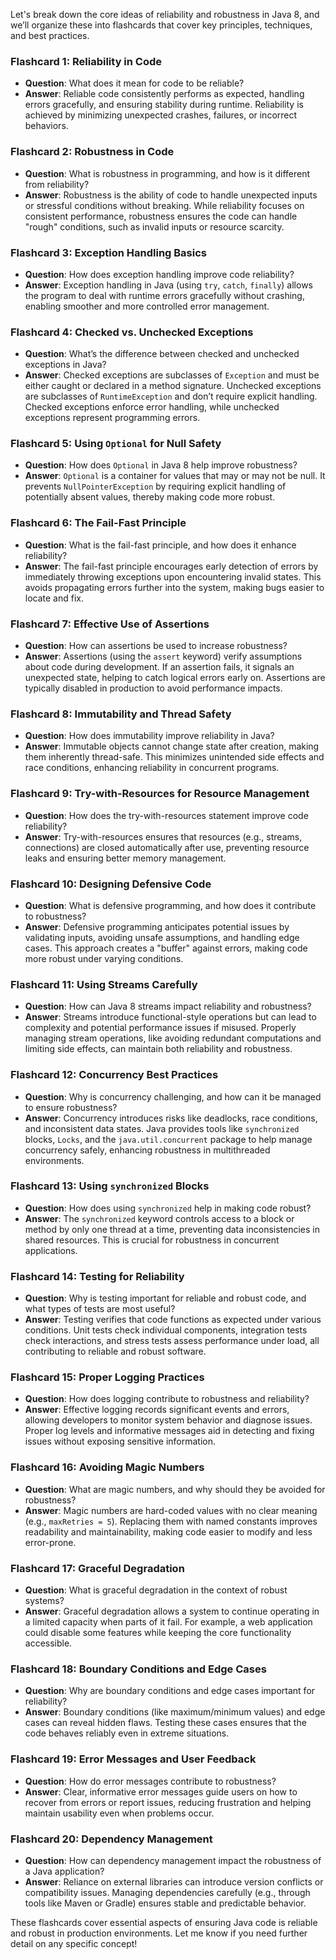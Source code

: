 Let's break down the core ideas of reliability and robustness in Java 8, and we’ll organize these into flashcards that cover key principles, techniques, and best practices.

### Flashcard 1: **Reliability in Code**

- **Question**: What does it mean for code to be reliable?
- **Answer**: Reliable code consistently performs as expected, handling errors gracefully, and ensuring stability during runtime. Reliability is achieved by minimizing unexpected crashes, failures, or incorrect behaviors.

### Flashcard 2: **Robustness in Code**

- **Question**: What is robustness in programming, and how is it different from reliability?
- **Answer**: Robustness is the ability of code to handle unexpected inputs or stressful conditions without breaking. While reliability focuses on consistent performance, robustness ensures the code can handle "rough" conditions, such as invalid inputs or resource scarcity.

### Flashcard 3: **Exception Handling Basics**

- **Question**: How does exception handling improve code reliability?
- **Answer**: Exception handling in Java (using `try`, `catch`, `finally`) allows the program to deal with runtime errors gracefully without crashing, enabling smoother and more controlled error management.

### Flashcard 4: **Checked vs. Unchecked Exceptions**

- **Question**: What’s the difference between checked and unchecked exceptions in Java?
- **Answer**: Checked exceptions are subclasses of `Exception` and must be either caught or declared in a method signature. Unchecked exceptions are subclasses of `RuntimeException` and don’t require explicit handling. Checked exceptions enforce error handling, while unchecked exceptions represent programming errors.

### Flashcard 5: **Using `Optional` for Null Safety**

- **Question**: How does `Optional` in Java 8 help improve robustness?
- **Answer**: `Optional` is a container for values that may or may not be null. It prevents `NullPointerException` by requiring explicit handling of potentially absent values, thereby making code more robust.

### Flashcard 6: **The Fail-Fast Principle**

- **Question**: What is the fail-fast principle, and how does it enhance reliability?
- **Answer**: The fail-fast principle encourages early detection of errors by immediately throwing exceptions upon encountering invalid states. This avoids propagating errors further into the system, making bugs easier to locate and fix.

### Flashcard 7: **Effective Use of Assertions**

- **Question**: How can assertions be used to increase robustness?
- **Answer**: Assertions (using the `assert` keyword) verify assumptions about code during development. If an assertion fails, it signals an unexpected state, helping to catch logical errors early on. Assertions are typically disabled in production to avoid performance impacts.

### Flashcard 8: **Immutability and Thread Safety**

- **Question**: How does immutability improve reliability in Java?
- **Answer**: Immutable objects cannot change state after creation, making them inherently thread-safe. This minimizes unintended side effects and race conditions, enhancing reliability in concurrent programs.

### Flashcard 9: **Try-with-Resources for Resource Management**

- **Question**: How does the try-with-resources statement improve code reliability?
- **Answer**: Try-with-resources ensures that resources (e.g., streams, connections) are closed automatically after use, preventing resource leaks and ensuring better memory management.

### Flashcard 10: **Designing Defensive Code**

- **Question**: What is defensive programming, and how does it contribute to robustness?
- **Answer**: Defensive programming anticipates potential issues by validating inputs, avoiding unsafe assumptions, and handling edge cases. This approach creates a "buffer" against errors, making code more robust under varying conditions.

### Flashcard 11: **Using Streams Carefully**

- **Question**: How can Java 8 streams impact reliability and robustness?
- **Answer**: Streams introduce functional-style operations but can lead to complexity and potential performance issues if misused. Properly managing stream operations, like avoiding redundant computations and limiting side effects, can maintain both reliability and robustness.

### Flashcard 12: **Concurrency Best Practices**

- **Question**: Why is concurrency challenging, and how can it be managed to ensure robustness?
- **Answer**: Concurrency introduces risks like deadlocks, race conditions, and inconsistent data states. Java provides tools like `synchronized` blocks, `Locks`, and the `java.util.concurrent` package to help manage concurrency safely, enhancing robustness in multithreaded environments.

### Flashcard 13: **Using `synchronized` Blocks**

- **Question**: How does using `synchronized` help in making code robust?
- **Answer**: The `synchronized` keyword controls access to a block or method by only one thread at a time, preventing data inconsistencies in shared resources. This is crucial for robustness in concurrent applications.

### Flashcard 14: **Testing for Reliability**

- **Question**: Why is testing important for reliable and robust code, and what types of tests are most useful?
- **Answer**: Testing verifies that code functions as expected under various conditions. Unit tests check individual components, integration tests check interactions, and stress tests assess performance under load, all contributing to reliable and robust software.

### Flashcard 15: **Proper Logging Practices**

- **Question**: How does logging contribute to robustness and reliability?
- **Answer**: Effective logging records significant events and errors, allowing developers to monitor system behavior and diagnose issues. Proper log levels and informative messages aid in detecting and fixing issues without exposing sensitive information.

### Flashcard 16: **Avoiding Magic Numbers**

- **Question**: What are magic numbers, and why should they be avoided for robustness?
- **Answer**: Magic numbers are hard-coded values with no clear meaning (e.g., `maxRetries = 5`). Replacing them with named constants improves readability and maintainability, making code easier to modify and less error-prone.

### Flashcard 17: **Graceful Degradation**

- **Question**: What is graceful degradation in the context of robust systems?
- **Answer**: Graceful degradation allows a system to continue operating in a limited capacity when parts of it fail. For example, a web application could disable some features while keeping the core functionality accessible.

### Flashcard 18: **Boundary Conditions and Edge Cases**

- **Question**: Why are boundary conditions and edge cases important for reliability?
- **Answer**: Boundary conditions (like maximum/minimum values) and edge cases can reveal hidden flaws. Testing these cases ensures that the code behaves reliably even in extreme situations.

### Flashcard 19: **Error Messages and User Feedback**

- **Question**: How do error messages contribute to robustness?
- **Answer**: Clear, informative error messages guide users on how to recover from errors or report issues, reducing frustration and helping maintain usability even when problems occur.

### Flashcard 20: **Dependency Management**

- **Question**: How can dependency management impact the robustness of a Java application?
- **Answer**: Reliance on external libraries can introduce version conflicts or compatibility issues. Managing dependencies carefully (e.g., through tools like Maven or Gradle) ensures stable and predictable behavior.

These flashcards cover essential aspects of ensuring Java code is reliable and robust in production environments. Let me know if you need further detail on any specific concept!